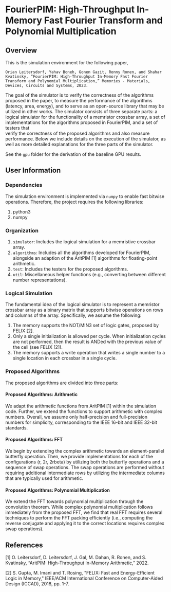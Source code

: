 # FourierPIM: High-Throughput In-Memory Fast Fourier Transform and Polynomial Multiplication
## Overview
This is the simulation environment for the following paper, 

`Orian Leitersdorf, Yahav Boneh, Gonen Gazit, Ronny Ronen, and Shahar Kvatinsky, “FourierPIM: High-Throughput In-Memory Fast Fourier Transform and Polynomial Multiplication,” Memories - Materials, Devices, Circuits and Systems, 2023.` 

The goal of the simulator is to verify the correctness of the algorithms proposed in the paper,
to measure the performance of the algorithms (latency, area, energy), and to serve as an open-source library that 
may be utilized in other works. The simulator consists of three separate parts: a logical simulator for the functionality
of a memristor crossbar array, a set of implementations for the algorithms proposed in FourierPIM, and a set of testers that  
verify the correctness of the proposed algorithms and also measure performance. Below we include details on the execution of the
simulator, as well as more detailed explanations for the three parts of the simulator.

See the `gpu` folder for the derivation of the baseline GPU results.

## User Information
### Dependencies
The simulation environment is implemented via `numpy` to enable fast bitwise operations. Therefore, 
the project requires the following libraries:
1. python3
2. numpy

### Organization

1. `simulator`: Includes the logical simulation for a memristive crossbar array.
2. `algorithms`: Includes all the algorithms developed for FourierPIM, alongside an adaption of the AritPIM [1] algorithms
for floating-point arithmetic.
3.  `test`: Includes the testers for the proposed algorithms.
4. `util`: Miscellaneous helper functions (e.g., converting between different number representations).

### Logical Simulation

The fundamental idea of the logical simulator is to represent a memristor crossbar array as a binary matrix that supports
bitwise operations on rows and columns of the array. Specifically, we assume the following:

1. The memory supports the NOT/MIN3 set of logic gates, proposed by FELIX [2]. 
2. Only a single initialization is allowed per cycle. When initialization cycles are not performed, then the result is ANDed with the previous value of the cell (see FELIX [2]).
3. The memory supports a write operation that writes a single number to a single location in each crossbar in a single cycle.

### Proposed Algorithms

The proposed algorithms are divided into three parts:

#### Proposed Algorithms: Arithmetic

We adapt the arithmetic functions from AritPIM [1] within the simulation code. Further, we extend the 
functions to support arithmetic with complex numbers. Overall, we assume only half-precision and full-precision numbers
for simplicity, corresponding to the IEEE 16-bit and IEEE 32-bit standards.

#### Proposed Algorithms: FFT

We begin by extending the complex arithmetic towards an element-parallel butterfly operation. Then, we provide
implementations for each of the configurations (r, 2r, 2rbeta) by utilizing both the butterfly operations and a sequence of swap operations. The swap operations are performed without requiring additional intermediate rows by utilizing
the intermediate columns that are typically used for arithmetic.

#### Proposed Algorithms: Polynomial Multiplication

We extend the FFT towards polynomial multiplication through the convolution theorem. While complex polynomial multiplication
follows immediately from the proposed FFT, we find that real FFT requires several techniques to perform the FFT packing efficiently
(i.e., computing the reverse conjugate and applying it to the correct locations requires complex swap operations).


## References
[1] O. Leitersdorf, D. Leitersdorf, J. Gal, M. Dahan, R. Ronen, and S. Kvatinsky, “AritPIM: High-Throughput In-Memory Arithmetic,” 2022.

[2] S. Gupta, M. Imani and T. Rosing, "FELIX: Fast and Energy-Efficient Logic in Memory," IEEE/ACM International Conference on Computer-Aided Design (ICCAD), 2018, pp. 1-7.
